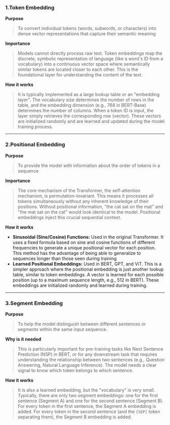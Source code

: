 ### 1.Token Embedding

**Purpose**

>To convert individual tokens (words, subwords, or characters) into dense vector representations that capture their semantic meaning

**Importance**

>Models cannot directly process raw text. Token embeddings map the discrete, symbolic representation of language (like a word's ID from a vocabulary) into a continuous vector space where semantically similar tokens are located closer to each other. This is the foundational layer for understanding the content of the text.

**How it works**

>It is typically implemented as a large lookup table or an "embedding layer". The vocabulary size determines the number of rows in the table, and the embedding dimension (e.g., 768 in BERT-Base) determines the number of columns. When a token ID is input, the layer simply retrieves the corresponding row (vector). These vectors are initialized randomly and are learned and updated during the model training process.

***
### 2.Positional Embedding

**Purpose**

>To provide the model with information about the order of tokens in a sequence

**Importance**

>The core mechanism of the Transformer, the self-attention mechanism, is permutation-invariant. This means it processes all tokens simultaneously without any inherent knowledge of their positions. Without positional information, "the cat sat on the mat" and "the mat sat on the cat" would look identical to the model. Positional embeddings inject this crucial sequential context.

**How it works**

* **Sinusoidal (Sine/Cosine) Functions:** Used in the original Transformer. It uses a fixed formula based on sine and cosine functions of different frequencies to generate a unique positional vector for each position. This method has the advantage of being able to generalize to sequences longer than those seen during training
* **Learned Positional Embeddings:** Used in BERT, GPT, and ViT. This is a simpler approach where the positional embedding is just another lookup table, similar to token embeddings. A vector is learned for each possible position (up to a maximum sequence length, e.g., 512 in BERT). These embeddings are initialized randomly and learned during training.

***
### 3.Segment Embedding

**Purpose**

>To help the model distinguish between different sentences or segments within the same input sequence.

**Why is it needed**

>This is particularly important for pre-training tasks like Next Sentence Prediction (NSP) in BERT, or for any downstream task that requires understanding the relationship between two sentences (e.g., Question Answering, Natural Language Inference). The model needs a clear signal to know which token belongs to which sentence.

**How it works**

>It is also a learned embedding, but the "vocabulary" is very small. Typically, there are only two segment embeddings: one for the first sentence (Segment A) and one for the second sentence (Segment B). For every token in the first sentence, the Segment A embedding is added. For every token in the second sentence (and the `[SEP]` token separating them), the Segment B embedding is added.